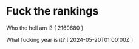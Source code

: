 # Fuck the rankings

Who the hell am I?
{ 2160680 }

What fucking year is it?
[ 2024-05-20T01:00:00Z ]
